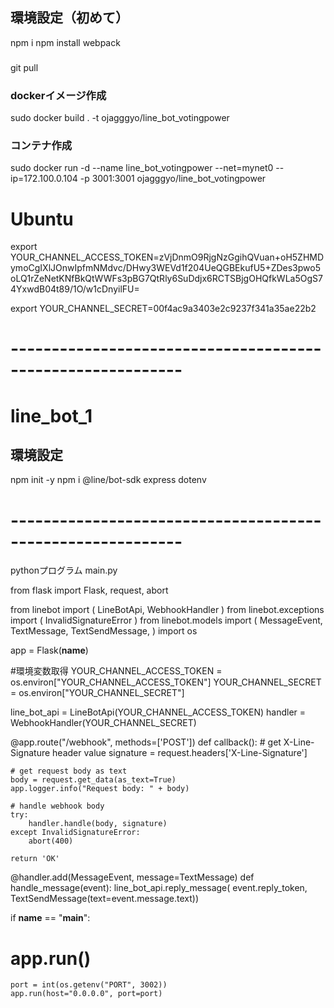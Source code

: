 
## 環境設定（初めて）
npm i
npm install webpack


### 
git pull
### dockerイメージ作成
sudo docker build . -t ojagggyo/line_bot_votingpower



### コンテナ作成
sudo docker run -d --name line_bot_votingpower --net=mynet0 --ip=172.100.0.104 -p 3001:3001 ojagggyo/line_bot_votingpower



# Ubuntu 

export YOUR_CHANNEL_ACCESS_TOKEN=zVjDnmO9RjgNzGgihQVuan+oH5ZHMDymoCgIXlJOnwIpfmNMdvc/DHwy3WEVd1f204UeQGBEkufU5+ZDes3pwo5oLQ1rZeNetKNfBkQtWWFs3pBG7QtRly6SuDdjx6RCTSBjgOHQfkWLa5OgS74YxwdB04t89/1O/w1cDnyilFU=

export YOUR_CHANNEL_SECRET=00f4ac9a3403e2c9237f341a35ae22b2
# -----------------------------------------------------------
# line_bot_1



## 環境設定
npm init -y
npm i  @line/bot-sdk express dotenv




# -----------------------------------------------------------



pythonプログラム
main.py

from flask import Flask, request, abort

from linebot import (
    LineBotApi, WebhookHandler
)
from linebot.exceptions import (
    InvalidSignatureError
)
from linebot.models import (
    MessageEvent, TextMessage, TextSendMessage,
)
import os

app = Flask(__name__)

#環境変数取得
YOUR_CHANNEL_ACCESS_TOKEN = os.environ["YOUR_CHANNEL_ACCESS_TOKEN"]
YOUR_CHANNEL_SECRET = os.environ["YOUR_CHANNEL_SECRET"]

line_bot_api = LineBotApi(YOUR_CHANNEL_ACCESS_TOKEN)
handler = WebhookHandler(YOUR_CHANNEL_SECRET)

@app.route("/webhook", methods=['POST'])
def callback():
    # get X-Line-Signature header value
    signature = request.headers['X-Line-Signature']

    # get request body as text
    body = request.get_data(as_text=True)
    app.logger.info("Request body: " + body)

    # handle webhook body
    try:
        handler.handle(body, signature)
    except InvalidSignatureError:
        abort(400)

    return 'OK'


@handler.add(MessageEvent, message=TextMessage)
def handle_message(event):
    line_bot_api.reply_message(
        event.reply_token,
        TextSendMessage(text=event.message.text))


if __name__ == "__main__":
#    app.run()
    port = int(os.getenv("PORT", 3002))
    app.run(host="0.0.0.0", port=port)

